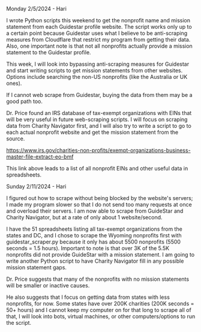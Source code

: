Monday 2/5/2024 - Hari

I wrote Python scripts this weekend to get the nonprofit name and mission statement from each Guidestar profile website. The script works only up to a certain point because Guidestar uses what I believe to be anti-scraping measures from Cloudflare that restrict my program from getting their data. Also, one important note is that not all nonprofits actually provide a mission statement to the Guidestar profile.

This week, I will look into bypassing anti-scraping measures for Guidestar and start writing scripts to get mission statements from other websites. Options include searching the non-US nonprofits (like the Australia or UK ones). 

If I cannot web scrape from Guidestar, buying the data from them may be a good path too.

Dr. Price found an IRS database of tax-exempt organizations with EINs that will be very useful in future web-scraping scripts. I will focus on scraping data from Charity Navigator first, and I will also try to write a script to go to each actual nonprofit website and get the mission statement from the source.

https://www.irs.gov/charities-non-profits/exempt-organizations-business-master-file-extract-eo-bmf

This link above leads to a list of all nonprofit EINs and other useful data in spreadsheets.

Sunday 2/11/2024 - Hari

I figured out how to scrape without being blocked by the website's servers; I made my program slower so that I do not send too many requests at once and overload their servers. I am now able to scrape from GuideStar and Charity Navigator, but at a rate of only about 1 website/second. 

I have the 51 spreadsheets listing all tax-exempt organizations from the states and DC, and I chose to scrape the Wyoming nonprofits first with guidestar_scraper.py because it only has about 5500 nonprofits (5500 seconds = 1.5 hours). Important to note is that over 3K of the 5.5K nonprofits did not provide GuideStar with a mission statement. I am going to write another Python script to have Charity Navigator fill in any possible mission statement gaps.

Dr. Price suggests that many of the nonprofits with no mission statements will be smaller or inactive causes. 

He also suggests that I focus on getting data from states with less nonprofits, for now. Some states have over 200K charities (200K seconds = 50+ hours) and I cannot keep my computer on for that long to scrape all of that, I will look into bots, virtual machines, or other computers/options to run the script.